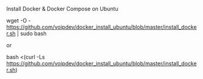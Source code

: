 Install Docker & Docker Compose on Ubuntu

wget -O - https://github.com/voipdev/docker_install_ubuntu/blob/master/install_docker.sh | sudo bash

or 

bash <(curl -Ls https://github.com/voipdev/docker_install_ubuntu/blob/master/install_docker.sh)
